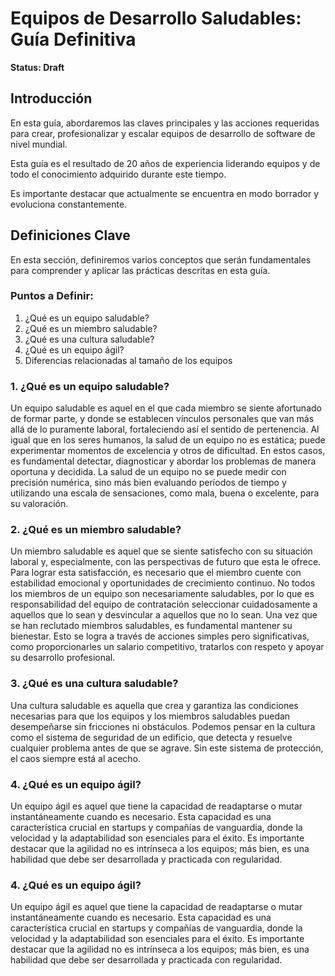 # Equipos de Desarrollo Saludables: Guía Definitiva
**Status: Draft**

## Introducción

En esta guía, abordaremos las claves principales y las acciones requeridas para crear, profesionalizar y escalar equipos de desarrollo de software de nivel mundial.

Esta guía es el resultado de 20 años de experiencia liderando equipos y de todo el conocimiento adquirido durante este tiempo.

Es importante destacar que actualmente se encuentra en modo borrador y evoluciona constantemente.

## Definiciones Clave

En esta sección, definiremos varios conceptos que serán fundamentales para comprender y aplicar las prácticas descritas en esta guía.

### Puntos a Definir:

1. ¿Qué es un equipo saludable?
2. ¿Qué es un miembro saludable?
3. ¿Qué es una cultura saludable?
4. ¿Qué es un equipo ágil?
5. Diferencias relacionadas al tamaño de los equipos

### 1. ¿Qué es un equipo saludable?

Un equipo saludable es aquel en el que cada miembro se siente afortunado de formar parte, y donde se establecen vínculos personales que van más allá de lo puramente laboral, fortaleciendo así el sentido de pertenencia. Al igual que en los seres humanos, la salud de un equipo no es estática; puede experimentar momentos de excelencia y otros de dificultad. En estos casos, es fundamental detectar, diagnosticar y abordar los problemas de manera oportuna y decidida. La salud de un equipo no se puede medir con precisión numérica, sino más bien evaluando períodos de tiempo y utilizando una escala de sensaciones, como mala, buena o excelente, para su valoración.

### 2. ¿Qué es un miembro saludable?

Un miembro saludable es aquel que se siente satisfecho con su situación laboral y, especialmente, con las perspectivas de futuro que esta le ofrece. Para lograr esta satisfacción, es necesario que el miembro cuente con estabilidad emocional y oportunidades de crecimiento continuo. No todos los miembros de un equipo son necesariamente saludables, por lo que es responsabilidad del equipo de contratación seleccionar cuidadosamente a aquellos que lo sean y desvincular a aquellos que no lo sean. Una vez que se han reclutado miembros saludables, es fundamental mantener su bienestar. Esto se logra a través de acciones simples pero significativas, como proporcionarles un salario competitivo, tratarlos con respeto y apoyar su desarrollo profesional.

### 3. ¿Qué es una cultura saludable?

Una cultura saludable es aquella que crea y garantiza las condiciones necesarias para que los equipos y los miembros saludables puedan desempeñarse sin fricciones ni obstáculos. Podemos pensar en la cultura como el sistema de seguridad de un edificio, que detecta y resuelve cualquier problema antes de que se agrave. Sin este sistema de protección, el caos siempre está al acecho.
### 4. ¿Qué es un equipo ágil?

Un equipo ágil es aquel que tiene la capacidad de readaptarse o mutar instantáneamente cuando es necesario. Esta capacidad es una característica crucial en startups y compañías de vanguardia, donde la velocidad y la adaptabilidad son esenciales para el éxito. Es importante destacar que la agilidad no es intrínseca a los equipos; más bien, es una habilidad que debe ser desarrollada y practicada con regularidad.

### 4. ¿Qué es un equipo ágil?

Un equipo ágil es aquel que tiene la capacidad de readaptarse o mutar instantáneamente cuando es necesario. Esta capacidad es una característica crucial en startups y compañías de vanguardia, donde la velocidad y la adaptabilidad son esenciales para el éxito. Es importante destacar que la agilidad no es intrínseca a los equipos; más bien, es una habilidad que debe ser desarrollada y practicada con regularidad.
